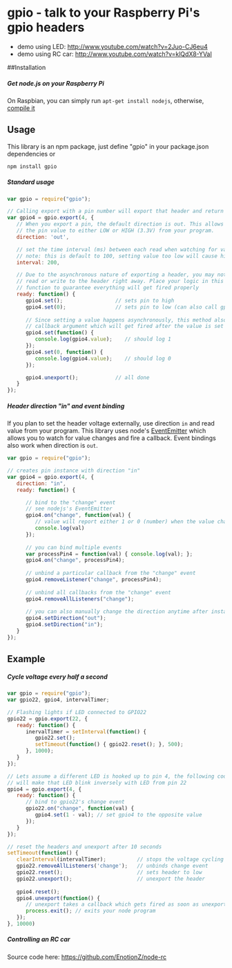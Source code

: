 # gpio - talk to your Raspberry Pi's gpio headers

* demo using LED: http://www.youtube.com/watch?v=2Juo-CJ6eu4
* demo using RC car: http://www.youtube.com/watch?v=klQdX8-YVaI

##Installation
##### Get node.js on your Raspberry Pi
On Raspbian, you can simply run `apt-get install nodejs`,
otherwise, [compile it](https://github.com/joyent/node/wiki/Installing-Node.js-via-package-manager)

## Usage

This library is an npm package, just define "gpio" in your package.json dependencies or
```js
npm install gpio
```

##### Standard usage

```js
var gpio = require("gpio");

// Calling export with a pin number will export that header and return a gpio header instance
var gpio4 = gpio.export(4, {
   // When you export a pin, the default direction is out. This allows you to set
   // the pin value to either LOW or HIGH (3.3V) from your program.
   direction: 'out',

   // set the time interval (ms) between each read when watching for value changes
   // note: this is default to 100, setting value too low will cause high CPU usage
   interval: 200,

   // Due to the asynchronous nature of exporting a header, you may not be able to
   // read or write to the header right away. Place your logic in this ready
   // function to guarantee everything will get fired properly
   ready: function() {
      gpio4.set();                 // sets pin to high
      gpio4.set(0);                // sets pin to low (can also call gpio4.reset()
      
      // Since setting a value happens asynchronously, this method also takes a
      // callback argument which will get fired after the value is set
      gpio4.set(function() {
         console.log(gpio4.value);    // should log 1
      });
      gpio4.set(0, function() {
         console.log(gpio4.value);    // should log 0
      });

      gpio4.unexport();            // all done
   }
});
```

##### Header direction "in" and event binding
If you plan to set the header voltage externally, use direction `in` and read value from your program.
This library uses node's [EventEmitter](http://nodejs.org/api/events.html) which allows you to watch
for value changes and fire a callback. Event bindings also work when direction is `out`.
```js
var gpio = require("gpio");

// creates pin instance with direction "in"
var gpio4 = gpio.export(4, {
   direction: "in",
   ready: function() {

      // bind to the "change" event
      // see nodejs's EventEmitter 
      gpio4.on("change", function(val) {
         // value will report either 1 or 0 (number) when the value changes
         console.log(val)
      });
      
      // you can bind multiple events
      var processPin4 = function(val) { console.log(val); };
      gpio4.on("change", processPin4);
            
      // unbind a particular callback from the "change" event
      gpio4.removeListener("change", processPin4);
      
      // unbind all callbacks from the "change" event
      gpio4.removeAllListeners("change");
      
      // you can also manually change the direction anytime after instantiation            
      gpio4.setDirection("out");
      gpio4.setDirection("in");
   }
});
```

## Example
##### Cycle voltage every half a second
```js
var gpio = require("gpio");
var gpio22, gpio4, intervalTimer;

// Flashing lights if LED connected to GPIO22
gpio22 = gpio.export(22, {
   ready: function() {
      inervalTimer = setInterval(function() {
         gpio22.set();
         setTimeout(function() { gpio22.reset(); }, 500);
      }, 1000);
   }
});

// Lets assume a different LED is hooked up to pin 4, the following code 
// will make that LED blink inversely with LED from pin 22 
gpio4 = gpio.export(4, {
   ready: function() {
      // bind to gpio22's change event
      gpio22.on("change", function(val) {
         gpio4.set(1 - val); // set gpio4 to the opposite value
      });
   }
});

// reset the headers and unexport after 10 seconds
setTimeout(function() {
   clearInterval(intervalTimer);          // stops the voltage cycling
   gpio22.removeAllListeners('change');   // unbinds change event
   gpio22.reset();                        // sets header to low
   gpio22.unexport();                     // unexport the header
   
   gpio4.reset();
   gpio4.unexport(function() {
      // unexport takes a callback which gets fired as soon as unexporting is done
      process.exit(); // exits your node program
   });
}, 10000)
```


##### Controlling an RC car
Source code here: https://github.com/EnotionZ/node-rc

